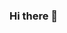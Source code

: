 ### Hi there 👋

<!--
**KohicSimpx/KohicSimpx** is a ✨ _special_ ✨ repository because its `README.md` (this file) appears on your GitHub profile.

Here are some ideas to get you started:

- 🔭 I’m currently working on activedeveloper
- 🌱 I’m currently learning ...
- 💬 Ask me about ...
-->
